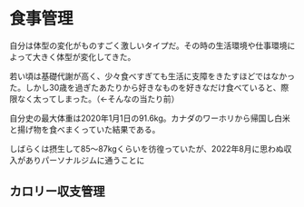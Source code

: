 # 食事管理
自分は体型の変化がものすごく激しいタイプだ。その時の生活環境や仕事環境によって大きく体型が変化してきた。

若い頃は基礎代謝が高く、少々食べすぎても生活に支障をきたすほどではなかった。しかし30歳を過ぎたあたりから好きなものを好きなだけ食べていると、際限なく太ってしまった。（←そんなの当たり前）

自分史の最大体重は2020年1月1日の91.6kg。カナダのワーホリから帰国し白米と揚げ物を食べまくっていた結果である。

しばらくは摂生して85〜87kgくらいを彷徨っていたが、2022年8月に思わぬ収入がありパーソナルジムに通うことに
## カロリー収支管理